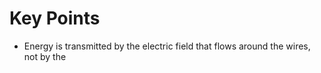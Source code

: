 # Key Points

- Energy is transmitted by the electric field that flows around the wires, not by the 